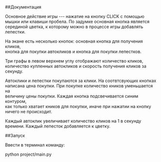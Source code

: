 ##Документация

Основное действие игры --- нажатие на кнопку CLICK с помощью  
мышки или клавиши пробела. По задумке основная кнопка является  
серединой цветка, к которому можно в процессе игры добавлять  
лепестки.

На экане есть несколько кнопок: основная кнопка для получения кликов,  
кнопка для покупки автокликов и кнопка для покупки лепестков.

Три графы в левом верхнем углу отображают количество кликов,  
количество купленных автокликов и скорость получения кликов за  
секунду.

Автоклики и лепестки покупаются за клики. На соотвтсвующих кнопках  
написана цена покупки. При покупке количество кников уменьшается на  
величину цены покупки. Каждая кнопка подсвечивается синим контуром,  
как только хватает кников для покупки, иначе при нажатии на кнопку  
ничего не происходит.

Каждый автоклик увеличивает количество кликов на 1 в секунду  
времени. 
Каждый лепесток добавляется к цветку.

##Запуск

Ввести в терминал команду:

python project/main.py